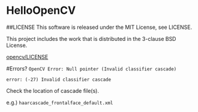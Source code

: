 # HelloOpenCV

##LICENSE
This software is released under the MIT License, see LICENSE.

This project includes the work that is distributed in the 3-clause BSD License.

[opencv/LICENSE](https://github.com/Itseez/opencv/blob/master/LICENSE)

#Errors?
`OpenCV Error: Null pointer (Invalid classifier cascade)`

`error: (-27) Invalid classifier cascade`

Check the location of cascade file(s).

e.g.) `haarcascade_frontalface_default.xml`
